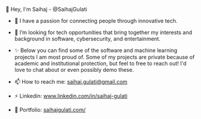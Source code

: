 👋 Hey, I'm Saihaj - @SaihajGulati

  - 🌱 I have a passion for connecting people through innovative tech.
  - 👀 I’m looking for tech opportunities that bring together my interests and background in software, cybersecurity, and entertainment.
  - ✨ Below you can find some of the software and machine learning projects I am most proud of. Some of my projects are private because of academic and institutional protection, but feel to free to reach out! I'd love to chat about or even possibly demo these.

  
- 📫 How to reach me: saihaj.gulati@gmail.com
- ⚡  Linkedin: www.linkedin.com/in/saihaj-gulati
- 💼 Portfolio: [saihajgulati.com/](https://www.saihajgulati.com/)

<!---
- 🤔 I’m looking for help with ...
- 💬 Ask me about ...
- 😄 Pronouns: ...
- ⚡ Fun fact: ...
-->
